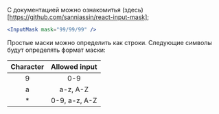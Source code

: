 С документацией можно ознакомитья (здесь)[https://github.com/sanniassin/react-input-mask];

```jsx
<InputMask mask="99/99/99" />
```
Простые маски можно определить как строки. Следующие символы будут определять формат маски:

| Character | Allowed input |
| :-------: | :-----------: |
|     9     |      0-9      |
|     a     |   a-z, A-Z    |
|    \*     | 0-9, a-z, A-Z |
